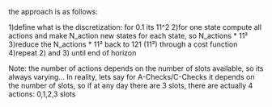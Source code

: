 the approach is as follows:

1)define what is the discretization: for 0.1 its 11^2
2)for one state compute all actions and make N_action new states for each state, so N_actions * 11²
3)reduce the N_actions * 11² back to 121 (11²) through a cost function
4)repeat 2) and 3) until end of horizon

Note: the number of actions depends on the number of slots available, so its always varying... In reality, lets say for A-Checks/C-Checks it depends on the number of slots,
so if at any day there are 3 slots, there are actually 4 actions: 0,1,2,3 slots
